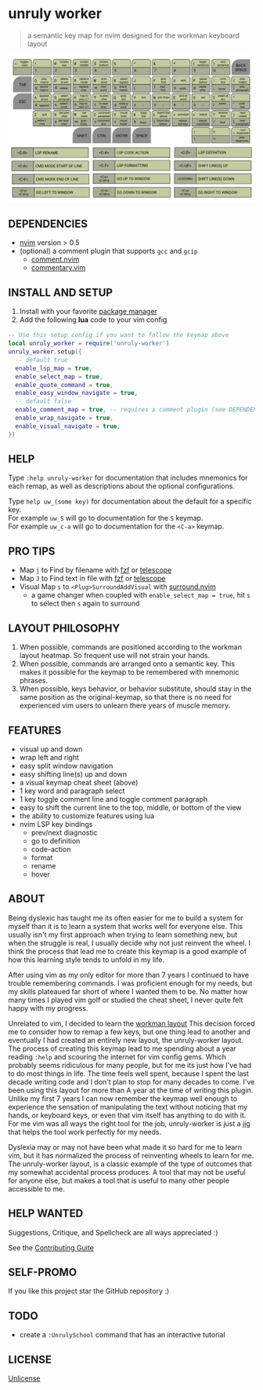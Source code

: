 # unruly worker
> a semantic key map for nvim designed for the workman keyboard layout

![unruly worker vim layout cheatsheet](./asset/cheatsheet.png)

## DEPENDENCIES
* [nvim](https://neovim.io/) version > 0.5
* (optional) a comment plugin that supports `gcc` and `gcip` 
  * [comment.nvim](https://github.com/numToStr/Comment.nvim)
  * [commentary.vim](https://github.com/tpope/vim-commentary)

## INSTALL AND SETUP
1. Install with your favorite [package manager](https://github.com/savq/paq-nvim)
2. Add the following **lua** code to your vim config

``` lua
-- Use this setup config if you want to follow the keymap above
local unruly_worker = require('unruly-worker')
unruly_worker.setup({
  -- default true
  enable_lsp_map = true,
  enable_select_map = true,
  enable_quote_command = true,
  enable_easy_window_navigate = true,
  -- default false
  enable_comment_map = true, -- requires a comment plugin (see DEPENDENCIES above)
  enable_wrap_navigate = true,
  enable_visual_navigate = true,
})
```

## HELP
Type `:help unruly-worker` for documentation that includes mnemonics for each
remap, as well as descriptions about the optional configurations.

Type `help uw_(some key)` for documentation about the default for a specific key.  
For example `uw_S` will go to documentation for the `S` keymap.  
For example `uw_c-a` will go to documentation for the `<C-a>` keymap.  

## PRO TIPS
* Map `j` to Find by filename with [fzf](https://github.com/junegunn/fzf.vim) or [telescope](https://github.com/nvim-telescope/telescope.nvim)
* Map `J` to Find text in file with [fzf](https://github.com/junegunn/fzf.vim) or [telescope](https://github.com/nvim-telescope/telescope.nvim)
* Visual Map `s` to `<Plug>SurroundAddVisual` with [surround.nvim](https://github.com/blackCauldron7/surround.nvim)
  * a game changer when coupled with `enable_select_map = true`, hit `s` to select then `s` again to surround

## LAYOUT PHILOSOPHY
1. When possible, commands are positioned according to the workman layout heatmap. So frequent use will not strain your hands.
2. When possible, commands are arranged onto a semantic key. This makes it possible for the keymap to be remembered with mnemonic phrases.
3. When possible, keys behavior, or behavior substitute, should stay in the same position as the original-keymap, so that there is no need for experienced vim users to unlearn there years of muscle memory.

## FEATURES
* visual up and down
* wrap left and right
* easy split window navigation
* easy shifting line(s) up and down
* a visual keymap cheat sheet (above)
* 1 key word and paragraph select
* 1 key toggle comment line and toggle comment paragraph
* easy to shift the current line  to the top, middle, or bottom of the view
* the ability to customize features using lua
* nvim LSP key bindings
  * prev/next diagnostic
  * go to definition
  * code-action
  * format
  * rename
  * hover

## ABOUT
Being dyslexic has taught me its often easier for me to build a system for
myself than it is to learn a system that works well for everyone else. This
usually isn't my first approach when trying to learn something new, but when
the struggle is real, I usually decide why not just reinvent the wheel. I
think the process that lead me to create this keymap is a good example of 
how this learning style tends to unfold in my life.

After using vim as my only editor for more than 7 years I continued to have
trouble remembering commands. I was proficient enough for my needs, but my
skills plateaued far short of where I wanted them to be. No matter how many
times I played vim golf or studied the cheat sheet, I never quite felt happy
with my progress.

Unrelated to vim, I decided to learn the [workman layout](https://workmanlayout.org/) 
This decision forced me to consider how to remap a few keys, but one thing lead
to another and eventually I had created an entirely new layout, the
unruly-worker layout. The process of creating this keymap lead to me spending about
a year reading `:help` and scouring the internet for vim config gems. Which
probably seems ridiculous for many people, but for me its just how I've had to
do most things in life. The time feels well spent, because I spent the last decade
writing code and I don't plan to stop for many decades to come. I've been using
this layout for more than A year at the time of writing this plugin. Unlike
my first 7 years I can now remember the keymap well enough to experience the
sensation of manipulating the text without noticing that my hands, or
keyboard keys, or even that vim itself has anything to do with it. For me vim
was all ways the right tool for the job, unruly-worker is just a
[jig](https://en.wikipedia.org/wiki/Jig_%28tool%29) that helps the tool work perfectly for my needs.


Dyslexia may or may not have been what made it so hard for me to learn vim, but
it has normalized the process of reinventing wheels to learn for me. The
unruly-worker layout, is a classic example of the type of outcomes that my
somewhat accidental process produces. A tool that may not be useful for anyone
else, but makes a tool that is useful to many other people accessible to me.

## HELP WANTED
Suggestions, Critique, and Spellcheck are all ways appreciated :)

See the [Contributing Guite](./CONTRIBUTING.md)

## SELF-PROMO
If you like this project star the GitHub repository :)

## TODO
* create a `:UnrulySchool` command that has an interactive tutorial

## LICENSE
[Unlicense](https://unlicense.org/)
